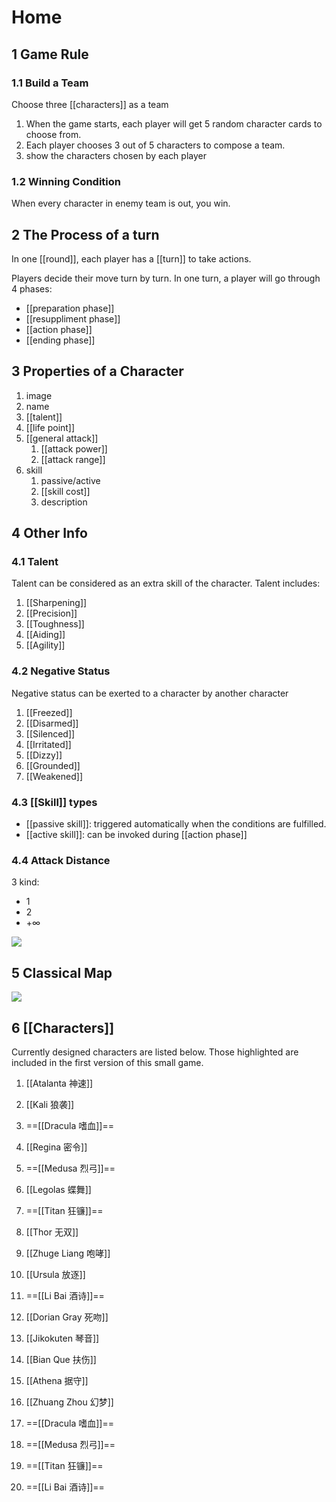 # Home

## 1 Game Rule

### 1.1 Build a Team

Choose three [[characters]] as a team

1. When the game starts, each player will get 5 random character cards to choose from.
2. Each player chooses 3 out of 5 characters to compose a team.
3. show the characters chosen by each player

### 1.2 Winning Condition

When every character in enemy team is out, you win.

## 2 The Process of a turn

In one [[round]], each player has a [[turn]] to take actions.

Players decide their move turn by turn. In one turn, a player will go through 4 phases:

- [[preparation phase]]
- [[resuppliment phase]]
- [[action phase]]
- [[ending phase]]

## 3 Properties of a Character

1. image
2. name
3. [[talent]]
4. [[life point]]
5. [[general attack]]
	1. [[attack power]]
	2. [[attack range]]
6. skill
	1. passive/active
	2. [[skill cost]]
	3. description

## 4 Other Info

### 4.1 Talent

Talent can be considered as an extra skill of the character. Talent includes: 

1. [[Sharpening]]
2. [[Precision]]
3. [[Toughness]]
4. [[Aiding]]
5. [[Agility]]

### 4.2 Negative Status

Negative status can be exerted to a character by another character

1. [[Freezed]]
2. [[Disarmed]]
3. [[Silenced]]
4. [[Irritated]]
5. [[Dizzy]]
6. [[Grounded]]
7. [[Weakened]]

### 4.3 [[Skill]] types

- [[passive skill]]: triggered automatically when the conditions are fulfilled.
- [[active skill]]: can be invoked during [[action phase]]

### 4.4 Attack Distance

3 kind:

- 1
- 2
- $+\infty$

![](https://imgsa.baidu.com/forum/w%3D580/sign=67ee02ea7d8da9774e2f86238050f872/faa9ededab64034f558e03dfa1c379310b551d7e.jpg)

## 5 Classical Map

![](https://imgsa.baidu.com/forum/w%3D580/sign=dcdb9cf100f41bd5da53e8fc61d881a0/8a95893df8dcd1001b6483fb7c8b4710bb122fc6.jpg)

## 6 [[Characters]]

Currently designed characters are listed below. Those highlighted are included in the first version of this small game.

1. [[Atalanta 神速]]
2. [[Kali 狼袭]]
3. ==[[Dracula 嗜血]]==
4. [[Regina 密令]]
5. ==[[Medusa 烈弓]]==
6. [[Legolas 蝶舞]]
7. ==[[Titan 狂镰]]==
8. [[Thor 无双]]
9. [[Zhuge Liang 咆哮]]
10. [[Ursula 放逐]]
11. ==[[Li Bai 酒诗]]==
12. [[Dorian Gray 死吻]]
13. [[Jikokuten 琴音]]
14. [[Bian Que 扶伤]]
15. [[Athena 据守]]
16. [[Zhuang Zhou 幻梦]]

3. ==[[Dracula 嗜血]]==
5. ==[[Medusa 烈弓]]==
7. ==[[Titan 狂镰]]==
11. ==[[Li Bai 酒诗]]==
